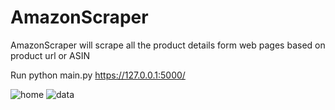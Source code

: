 # AmazonScraper
AmazonScraper will scrape all the product details form web pages based on product url or ASIN

Run python main.py
  https://127.0.0.1:5000/

![home](https://user-images.githubusercontent.com/48950721/117544971-5fb51d80-b041-11eb-8176-72d9e019ec06.png)
![data](https://user-images.githubusercontent.com/48950721/117544986-72c7ed80-b041-11eb-8c37-9773b7098948.png)
